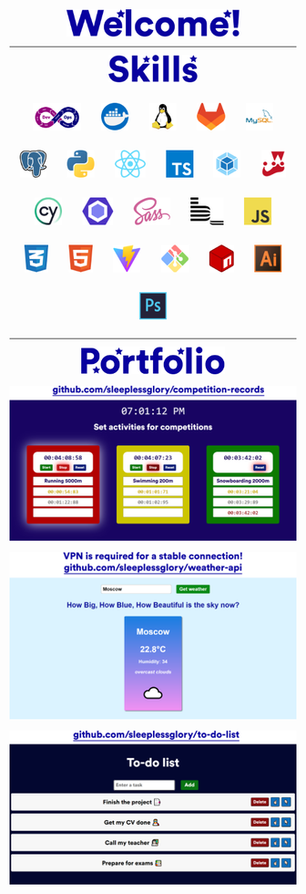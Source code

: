 <div align="center">
<img style="height: 3rem" src="https://github.com/sleeplessglory/sleeplessglory/raw/main/assets/Welcome!.svg" alt="Welcome!"/><hr>
</div>
<div align="center">
<img style="height: 3rem" src="https://github.com/sleeplessglory/sleeplessglory/raw/main/assets/Skills.svg" alt="Skills"/><br><br>
<a href="https://en.wikipedia.org/wiki/DevOps/"><img style="margin: 1rem; height: 3rem" src="https://github.com/sleeplessglory/sleeplessglory/raw/main/assets/DevOps.svg" alt="DevOps" title="DevOps" /></a>
<a href="https://www.docker.com/"><img style="margin: 1rem; height: 3rem" src="https://github.com/sleeplessglory/sleeplessglory/raw/main/assets/Docker.png" alt="Docker" title="Docker" /></a>
<a href="https://www.linux.org"><img style="margin: 1rem; height: 3rem" src="https://github.com/sleeplessglory/sleeplessglory/raw/main/assets/Linux.svg" alt="Linux" title="Linux" /></a>
<a href="https://about.gitlab.com"><img style="margin: 1rem; height: 3rem" src="https://github.com/sleeplessglory/sleeplessglory/raw/main/assets/GitLab.svg" alt="GitLab" title="GitLab" /></a>
<a href="https://www.mysql.com/"><img style="margin: 1rem; height: 3rem" src="https://github.com/sleeplessglory/sleeplessglory/raw/main/assets/MySQL.png" alt="MySQL" title="MySQL" /></a>
<a href="https://www.postgresql.org"><img style="margin: 1rem; height: 3rem" src="https://github.com/sleeplessglory/sleeplessglory/raw/main/assets/PostgreSQL.svg" alt="PostgreSQL" title="PostgreSQL" /></a>
<a href="https://www.python.org"><img style="margin: 1rem; height: 3rem" src="https://github.com/sleeplessglory/sleeplessglory/raw/main/assets/Python.svg" alt="Python" title="Python" /></a>
<a href="https://react.dev/"><img style="margin: 1rem; height: 3rem" src="https://github.com/sleeplessglory/sleeplessglory/raw/main/assets/React.png" alt="React" title="React" /></a>
<!--<a href="https://reactnative.dev/"><img style="margin: 1rem; height: 3rem" src="https://github.com/sleeplessglory/sleeplessglory/raw/main/assets/React-Native.svg" alt="React Native" title="React Native"/></a>-->
<a href="https://www.typescriptlang.org/"><img style="margin: 1rem; height: 3rem" src="https://github.com/sleeplessglory/sleeplessglory/raw/main/assets/TypeScript.svg" alt="TypeScript" title="TypeScript" /></a>
<a href="https://webpack.js.org/"><img style="margin: 1rem; height: 3rem" src="https://github.com/sleeplessglory/sleeplessglory/raw/main/assets/Webpack.svg" alt="Webpack" title="Webpack" /></a>
<a href="https://jestjs.io/"><img style="margin: 1rem; height: 3rem" src="https://github.com/sleeplessglory/sleeplessglory/raw/main/assets/Jest.svg" alt="Jest" title="Jest" /></a>
<a href="https://www.cypress.io/"><img style="margin: 1rem; height: 3rem" src="https://github.com/sleeplessglory/sleeplessglory/raw/main/assets/Cypress.svg" alt="Cypress" title="Cypress" /></a>
<a href="https://eslint.org/"><img style="margin: 1rem; height: 3rem" src="https://github.com/sleeplessglory/sleeplessglory/raw/main/assets/Eslint.svg" alt="ESLint" title="Eslint" /></a>
<a href="https://sass-lang.com/"><img style="margin: 1rem; height: 3rem" src="https://github.com/sleeplessglory/sleeplessglory/raw/main/assets/SASS.svg" alt="SASS/SCSS" title="SASS/SCSS" /></a>
<a href="https://en.bem.info/"><img style="margin: 1rem; height: 3rem" src="https://github.com/sleeplessglory/sleeplessglory/raw/main/assets/BEM.svg" alt="BEM" title="BEM" /></a>
<!--<a href="https://redux.js.org/"><img style="margin: 1rem; height: 3rem" src="https://github.com/sleeplessglory/sleeplessglory/raw/main/assets/Redux.svg" alt="Redux" title="Redux" /></a>-->
<a href="https://en.wikipedia.org/wiki/JavaScript"><img style="margin: 1rem; height: 3rem" src="https://github.com/sleeplessglory/sleeplessglory/raw/main/assets/JavaScript.svg" alt="JavaScript" title="JavaScript" /></a>
<a href="https://www.w3schools.com/css/"><img style="margin: 1rem; height: 3rem" src="https://github.com/sleeplessglory/sleeplessglory/raw/main/assets/CSS-3.svg" alt="CSS" title="CSS" /></a>
<a href="https://www.w3schools.com/html/"><img style="margin: 1rem; height: 3rem" src="https://github.com/sleeplessglory/sleeplessglory/raw/main/assets/HTML-5.svg" alt="HTML" title="HTML" /></a>
<a href="https://vite.dev/"><img style="margin: 1rem; height: 3rem" src="https://github.com/sleeplessglory/sleeplessglory/raw/main/assets/Vite.svg" alt="Vite" title="Vite" /></a>
<a href="https://git-scm.com/"><img style="margin: 1rem; height: 3rem" src="https://github.com/sleeplessglory/sleeplessglory/raw/main/assets/Git-Bash.svg" alt="Git Bash" title="Git Bash" /></a>
<a href="https://www.npmjs.com/"><img style="margin: 1rem; height: 3rem" src="https://github.com/sleeplessglory/sleeplessglory/raw/main/assets/NPM.svg" alt="NPM" title="NPM" /></a>
<a href="https://www.adobe.com/products/illustrator.html"><img style="margin: 1rem; height: 3rem" src="https://github.com/sleeplessglory/sleeplessglory/raw/main/assets/Adobe-Illustrator.png" alt="Adobe Illustrator" title="Adobe Illustrator" /></a>
<a href="https://www.adobe.com/products/photoshop.html"><img style="margin: 1rem; height: 3rem" src="https://github.com/sleeplessglory/sleeplessglory/raw/main/assets/Adobe-Photoshop.png" alt="Adobe Photoshop" title="Adobe Photoshop" /></a><hr>
</div>
<div align="center">
<img style="height: 3rem" src="https://github.com/sleeplessglory/sleeplessglory/raw/main/assets/Portfolio.svg" alt="Portfolio"/><br><br>
</div>
<div align="center">
<a href="https://github.com/sleeplessglory/competition-records">
<img src="https://github.com/sleeplessglory/sleeplessglory/raw/main/assets/Competition-records.svg" alt="Competition records" title="Competition records"/>
</a><br><br>
<a href="https://github.com/sleeplessglory/weather-api">
<img src="https://github.com/sleeplessglory/sleeplessglory/raw/main/assets/Weather-API.svg" alt="Weather API" title="Weather API"/>
</a><br><br>
<a href="https://github.com/sleeplessglory/to-do-list">
<img src="https://github.com/sleeplessglory/sleeplessglory/raw/main/assets/To-do-list.svg" alt="To do list" title="To do list"/>
</a>
</div>
<!--
**sleeplessglory/sleeplessglory** is a ✨ _special_ ✨ repository because its `README.md` (this file) appears on your GitHub profile.

Here are some ideas to get you started:

- 🔭 I’m currently working on ...
- 🌱 I’m currently learning ...
- 👯 I’m looking to collaborate on ...
- 🤔 I’m looking for help with ...
- 💬 Ask me about ...
- 📫 How to reach me: ...
- 😄 Pronouns: ...
- ⚡ Fun fact: ...
-->
